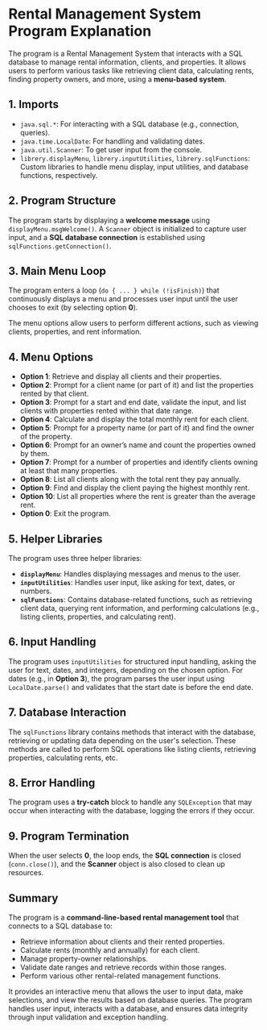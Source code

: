   <h1>Rental Management System Program Explanation</h1>
    <p>The program is a <span class="highlight">Rental Management System</span> that interacts with a SQL database to manage rental information, clients, and properties. It allows users to perform various tasks like retrieving client data, calculating rents, finding property owners, and more, using a <strong>menu-based system</strong>.</p>
    <h2>1. Imports</h2>
    <ul>
        <li><code>java.sql.*</code>: For interacting with a SQL database (e.g., connection, queries).</li>
        <li><code>java.time.LocalDate</code>: For handling and validating dates.</li>
        <li><code>java.util.Scanner</code>: To get user input from the console.</li>
        <li><code>librery.displayMenu</code>, <code>librery.inputUtilities</code>, <code>librery.sqlFunctions</code>: Custom libraries to handle menu display, input utilities, and database functions, respectively.</li>
    </ul>
    <h2>2. Program Structure</h2>
    <p>The program starts by displaying a <strong>welcome message</strong> using <code>displayMenu.msgWelcome()</code>. A <code>Scanner</code> object is initialized to capture user input, and a <strong>SQL database connection</strong> is established using <code>sqlFunctions.getConnection()</code>.</p>
    <h2>3. Main Menu Loop</h2>
    <p>The program enters a loop (<code>do { ... } while (!isFinish)</code>) that continuously displays a menu and processes user input until the user chooses to exit (by selecting option <strong>0</strong>).</p>
    <p>The menu options allow users to perform different actions, such as viewing clients, properties, and rent information.</p>
    <h2>4. Menu Options</h2>
    <ul>
        <li><strong>Option 1</strong>: Retrieve and display all clients and their properties.</li>
        <li><strong>Option 2</strong>: Prompt for a client name (or part of it) and list the properties rented by that client.</li>
        <li><strong>Option 3</strong>: Prompt for a start and end date, validate the input, and list clients with properties rented within that date range.</li>
        <li><strong>Option 4</strong>: Calculate and display the total monthly rent for each client.</li>
        <li><strong>Option 5</strong>: Prompt for a property name (or part of it) and find the owner of the property.</li>
        <li><strong>Option 6</strong>: Prompt for an owner’s name and count the properties owned by them.</li>
        <li><strong>Option 7</strong>: Prompt for a number of properties and identify clients owning at least that many properties.</li>
        <li><strong>Option 8</strong>: List all clients along with the total rent they pay annually.</li>
        <li><strong>Option 9</strong>: Find and display the client paying the highest monthly rent.</li>
        <li><strong>Option 10</strong>: List all properties where the rent is greater than the average rent.</li>
        <li><strong>Option 0</strong>: Exit the program.</li>
    </ul>
    <h2>5. Helper Libraries</h2>
    <p>The program uses three helper libraries:</p>
    <ul>
        <li><strong><code>displayMenu</code></strong>: Handles displaying messages and menus to the user.</li>
        <li><strong><code>inputUtilities</code></strong>: Handles user input, like asking for text, dates, or numbers.</li>
        <li><strong><code>sqlFunctions</code></strong>: Contains database-related functions, such as retrieving client data, querying rent information, and performing calculations (e.g., listing clients, properties, and calculating rent).</li>
    </ul>
    <h2>6. Input Handling</h2>
    <p>The program uses <code>inputUtilities</code> for structured input handling, asking the user for text, dates, and integers, depending on the chosen option. For dates (e.g., in <strong>Option 3</strong>), the program parses the user input using <code>LocalDate.parse()</code> and validates that the start date is before the end date.</p>
    <h2>7. Database Interaction</h2>
    <p>The <code>sqlFunctions</code> library contains methods that interact with the database, retrieving or updating data depending on the user's selection. These methods are called to perform SQL operations like listing clients, retrieving properties, calculating rents, etc.</p>
    <h2>8. Error Handling</h2>
    <p>The program uses a <strong>try-catch</strong> block to handle any <code>SQLException</code> that may occur when interacting with the database, logging the errors if they occur.</p>
    <h2>9. Program Termination</h2>
    <p>When the user selects <strong>0</strong>, the loop ends, the <strong>SQL connection</strong> is closed (<code>conn.close()</code>), and the <strong>Scanner</strong> object is also closed to clean up resources.</p>
    <h2>Summary</h2>
    <p>The program is a <strong>command-line-based rental management tool</strong> that connects to a SQL database to:</p>
    <ul>
        <li>Retrieve information about clients and their rented properties.</li>
        <li>Calculate rents (monthly and annually) for each client.</li>
        <li>Manage property-owner relationships.</li>
        <li>Validate date ranges and retrieve records within those ranges.</li>
        <li>Perform various other rental-related management functions.</li>
    </ul>
    <p>It provides an interactive menu that allows the user to input data, make selections, and view the results based on database queries. The program handles user input, interacts with a database, and ensures data integrity through input validation and exception handling.</p>
